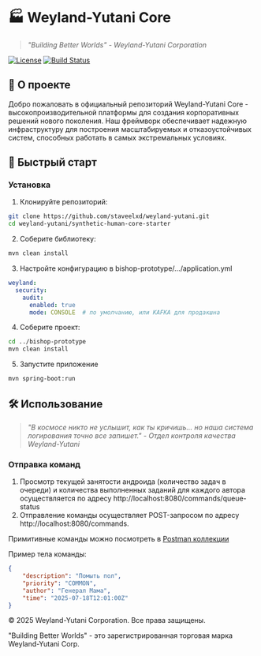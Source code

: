 # 🏭 Weyland-Yutani Core

> *"Building Better Worlds" - Weyland-Yutani Corporation*

[![License](https://img.shields.io/badge/License-Proprietary-blue.svg)](https://www.weylandindustries.com)
[![Build Status](https://img.shields.io/badge/Status-Experimental-yellow)](https://github.com/staveelxd/weyland-yutani)

## 🌌 О проекте

Добро пожаловать в официальный репозиторий Weyland-Yutani Core - высокопроизводительной платформы для создания корпоративных решений нового поколения. Наш фреймворк обеспечивает надежную инфраструктуру для построения масштабируемых и отказоустойчивых систем, способных работать в самых экстремальных условиях.

## 🚀 Быстрый старт

### Установка

1. Клонируйте репозиторий:
```bash
git clone https://github.com/staveelxd/weyland-yutani.git
cd weyland-yutani/synthetic-human-core-starter
```
2. Соберите библиотеку:
```bash
mvn clean install
```
3. Настройте конфигурацию в bishop-prototype/.../application.yml
```yaml
weyland:
  security:
    audit:
      enabled: true
      mode: CONSOLE  # по умолчанию, или KAFKA для продакшна
```
4. Соберите проект:
```bash
cd ../bishop-prototype
mvn clean install
```
5. Запустите приложение
```bash
mvn spring-boot:run
```
## 🛠️ Использование
> *"В космосе никто не услышит, как ты кричишь... но наша система логирования точно все запишет." - Отдел контроля качества Weyland-Yutani*
### Отправка команд
1. Просмотр текущей занятости андроида (количество задач в очереди) и количества выполненных заданий для каждого автора осуществляется по адресу
http://localhost:8080/commands/queue-status
2. Отправление команды осуществляет POST-запросом по адресу http://localhost:8080/commands.

Примитивные команды можно посмотреть в [Postman коллекции](https://staveel.postman.co/workspace/staveel's-Workspace~cc3c3c3e-9ea6-4a96-82ca-a77432bd9246/collection/46849287-168ea32a-0309-4d7e-92c5-e07c48f7a4c4?action=share&source=copy-link&creator=46849287)

Пример тела команды:
```json
{
    "description": "Помыть пол",
    "priority": "COMMON",
    "author": "Генерал Мама",
    "time": "2025-07-18T12:01:00Z"
}
```

© 2025 Weyland-Yutani Corporation. Все права защищены.

"Building Better Worlds" - это зарегистрированная торговая марка Weyland-Yutani Corp.

